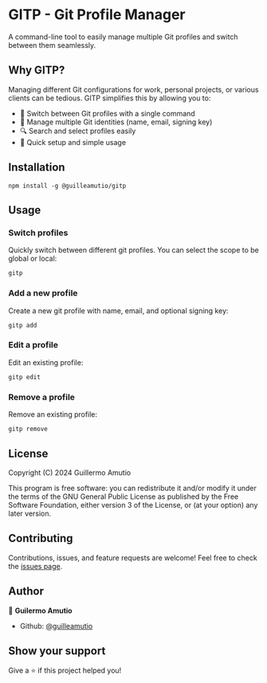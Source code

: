 # GITP - Git Profile Manager

A command-line tool to easily manage multiple Git profiles and switch between them seamlessly.

## Why GITP?

Managing different Git configurations for work, personal projects, or various clients can be tedious. GITP simplifies this by allowing you to:

- 🔄 Switch between Git profiles with a single command
- 👥 Manage multiple Git identities (name, email, signing key)
- 🔍 Search and select profiles easily
- 🚀 Quick setup and simple usage

## Installation

`npm install -g @guilleamutio/gitp` 

## Usage

### Switch profiles

Quickly switch between different git profiles. You can select the scope to be global or local:

`gitp`

### Add a new profile

Create a new git profile with name, email, and optional signing key:

`gitp add`

### Edit a profile

Edit an existing profile:

`gitp edit`

### Remove a profile

Remove an existing profile:

`gitp remove`

## License

Copyright (C) 2024 Guillermo Amutio

This program is free software: you can redistribute it and/or modify
it under the terms of the GNU General Public License as published by
the Free Software Foundation, either version 3 of the License, or
(at your option) any later version.

## Contributing

Contributions, issues, and feature requests are welcome! Feel free to check the [issues page](https://github.com/guilleamutio/gitp/issues).

## Author

👤 **Guilermo Amutio**

* Github: [@guilleamutio](https://github.com/guilleamutio)

## Show your support

Give a ⭐️ if this project helped you!